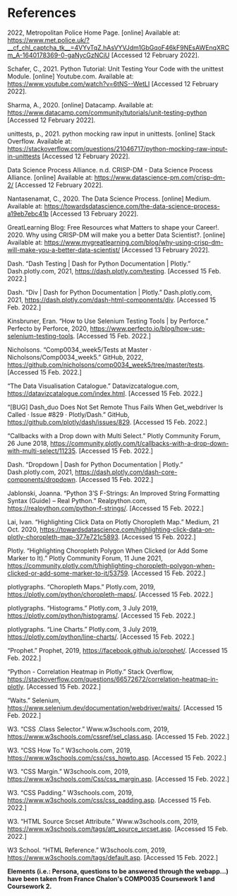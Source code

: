 # References

2022, Metropolitan Police Home Page. [online] Available at: https://www.met.police.uk/?__cf_chl_captcha_tk__=4VYvTqZ.hAsVYVJdm1GbGqoF46kF9NEsAWEnqXRCm_A-1640178369-0-gaNycGzNCiU [Accessed 12 February 2022].

Schafer, C., 2021. Python Tutorial: Unit Testing Your Code with the unittest Module. [online] Youtube.com. Available at: https://www.youtube.com/watch?v=6tNS--WetLI [Accessed 12 February 2022].

Sharma, A., 2020. [online] Datacamp. Available at: https://www.datacamp.com/community/tutorials/unit-testing-python [Accessed 12 February 2022].

unittests, p., 2021. python mocking raw input in unittests. [online] Stack Overflow. Available at: https://stackoverflow.com/questions/21046717/python-mocking-raw-input-in-unittests [Accessed 12 February 2022].

Data Science Process Alliance. n.d. CRISP-DM - Data Science Process Alliance. [online] Available at: <https://www.datascience-pm.com/crisp-dm-2/> [Accessed 12 February 2022].

Nantasenamat, C., 2020. The Data Science Process. [online] Medium. Available at: <https://towardsdatascience.com/the-data-science-process-a19eb7ebc41b> [Accessed 13 February 2022].

GreatLearning Blog: Free Resources what Matters to shape your Career!. 2020. Why using CRISP-DM will make you a better Data Scientist?. [online] Available at: <https://www.mygreatlearning.com/blog/why-using-crisp-dm-will-make-you-a-better-data-scientist/> [Accessed 13 February 2022].

Dash. “Dash Testing | Dash for Python Documentation | Plotly.” Dash.plotly.com, 2021, <https://dash.plotly.com/testing>. [Accessed 15 Feb. 2022.]

Dash. “Div | Dash for Python Documentation | Plotly.” Dash.plotly.com, 2021, <https://dash.plotly.com/dash-html-components/div>. [Accessed 15 Feb. 2022.]

Kinsbruner, Eran. “How to Use Selenium Testing Tools | by Perforce.” Perfecto by Perforce, 2020, <https://www.perfecto.io/blog/how-use-selenium-testing-tools>. [Accessed 15 Feb. 2022.]

Nicholsons. “Comp0034_week5/Tests at Master · Nicholsons/Comp0034_week5.” GitHub, 2022, <https://github.com/nicholsons/comp0034_week5/tree/master/tests>. [Accessed 15 Feb. 2022.]

“The Data Visualisation Catalogue.” Datavizcatalogue.com, <https://datavizcatalogue.com/index.html>. [Accessed 15 Feb. 2022.]

“[BUG] Dash_duo Does Not Set Remote Thus Fails When Get_webdriver Is Called · Issue #829 · Plotly/Dash.” GitHub, <https://github.com/plotly/dash/issues/829>. [Accessed 15 Feb. 2022.]

“Callbacks with a Drop down with Multi Select.” Plotly Community Forum, 26 June 2018, <https://community.plotly.com/t/callbacks-with-a-drop-down-with-multi-select/11235>. [Accessed 15 Feb. 2022.]

Dash. “Dropdown | Dash for Python Documentation | Plotly.” Dash.plotly.com, 2021, <https://dash.plotly.com/dash-core-components/dropdown>. [Accessed 15 Feb. 2022.]

Jablonski, Joanna. “Python 3’S F-Strings: An Improved String Formatting Syntax (Guide) – Real Python.” Realpython.com, <https://realpython.com/python-f-strings/>. [Accessed 15 Feb. 2022.]

Lai, Ivan. “Highlighting Click Data on Plotly Choropleth Map.” Medium, 21 Oct. 2020, <https://towardsdatascience.com/highlighting-click-data-on-plotly-choropleth-map-377e721c5893>. [Accessed 15 Feb. 2022.]

Plotly. “Highlighting Choropleth Polygon When Clicked (or Add Some Marker to It).” Plotly Community Forum, 11 June 2021, <https://community.plotly.com/t/highlighting-choropleth-polygon-when-clicked-or-add-some-marker-to-it/53759>. [Accessed 15 Feb. 2022.]

plotlygraphs. “Choropleth Maps.” Plotly.com, 2019, <https://plotly.com/python/choropleth-maps/>. [Accessed 15 Feb. 2022.]

plotlygraphs. “Histograms.” Plotly.com, 3 July 2019, <https://plotly.com/python/histograms/>. [Accessed 15 Feb. 2022.]

plotlygraphs. “Line Charts.” Plotly.com, 3 July 2019, <https://plotly.com/python/line-charts/>. [Accessed 15 Feb. 2022.]

“Prophet.” Prophet, 2019, <https://facebook.github.io/prophet/>. [Accessed 15 Feb. 2022.]

“Python - Correlation Heatmap in Plotly.” Stack Overflow, <https://stackoverflow.com/questions/66572672/correlation-heatmap-in-plotly>. [Accessed 15 Feb. 2022.]

“Waits.” Selenium, <https://www.selenium.dev/documentation/webdriver/waits/>. [Accessed 15 Feb. 2022.]

W3. “CSS .Class Selector.” Www.w3schools.com, 2019, <https://www.w3schools.com/cssref/sel_class.asp>. [Accessed 15 Feb. 2022.]

W3. “CSS How To.” W3schools.com, 2019, <https://www.w3schools.com/css/css_howto.asp>. [Accessed 15 Feb. 2022.]

W3. “CSS Margin.” W3schools.com, 2019, <https://www.w3schools.com/Css/css_margin.asp>. [Accessed 15 Feb. 2022.]

W3. “CSS Padding.” W3schools.com, 2019, <https://www.w3schools.com/css/css_padding.asp>. [Accessed 15 Feb. 2022.]

W3. “HTML Source Srcset Attribute.” Www.w3schools.com, 2019, <https://www.w3schools.com/tags/att_source_srcset.asp>. [Accessed 15 Feb. 2022.]

W3 School. “HTML Reference.” W3schools.com, 2019, <https://www.w3schools.com/tags/default.asp>. [Accessed 15 Feb. 2022.]


__Elements (i.e.: Persona, questions to be answered through the webapp...) have been taken from France Chalon's COMP0035 Coursework 1 and Coursework 2.__




